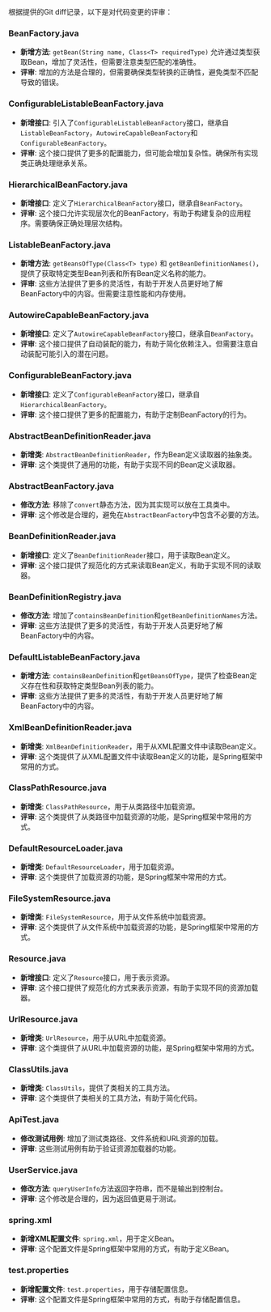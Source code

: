 根据提供的Git diff记录，以下是对代码变更的评审：

### BeanFactory.java
- **新增方法**: `getBean(String name, Class<T> requiredType)` 允许通过类型获取Bean，增加了灵活性，但需要注意类型匹配的准确性。
- **评审**: 增加的方法是合理的，但需要确保类型转换的正确性，避免类型不匹配导致的错误。

### ConfigurableListableBeanFactory.java
- **新增接口**: 引入了`ConfigurableListableBeanFactory`接口，继承自`ListableBeanFactory`，`AutowireCapableBeanFactory`和`ConfigurableBeanFactory`。
- **评审**: 这个接口提供了更多的配置能力，但可能会增加复杂性。确保所有实现类正确处理继承关系。

### HierarchicalBeanFactory.java
- **新增接口**: 定义了`HierarchicalBeanFactory`接口，继承自`BeanFactory`。
- **评审**: 这个接口允许实现层次化的BeanFactory，有助于构建复杂的应用程序。需要确保正确处理层次结构。

### ListableBeanFactory.java
- **新增方法**: `getBeansOfType(Class<T> type)` 和 `getBeanDefinitionNames()`，提供了获取特定类型Bean列表和所有Bean定义名称的能力。
- **评审**: 这些方法提供了更多的灵活性，有助于开发人员更好地了解BeanFactory中的内容。但需要注意性能和内存使用。

### AutowireCapableBeanFactory.java
- **新增接口**: 定义了`AutowireCapableBeanFactory`接口，继承自`BeanFactory`。
- **评审**: 这个接口提供了自动装配的能力，有助于简化依赖注入。但需要注意自动装配可能引入的潜在问题。

### ConfigurableBeanFactory.java
- **新增接口**: 定义了`ConfigurableBeanFactory`接口，继承自`HierarchicalBeanFactory`。
- **评审**: 这个接口提供了更多的配置能力，有助于定制BeanFactory的行为。

### AbstractBeanDefinitionReader.java
- **新增类**: `AbstractBeanDefinitionReader`，作为Bean定义读取器的抽象类。
- **评审**: 这个类提供了通用的功能，有助于实现不同的Bean定义读取器。

### AbstractBeanFactory.java
- **修改方法**: 移除了`convert`静态方法，因为其实现可以放在工具类中。
- **评审**: 这个修改是合理的，避免在`AbstractBeanFactory`中包含不必要的方法。

### BeanDefinitionReader.java
- **新增接口**: 定义了`BeanDefinitionReader`接口，用于读取Bean定义。
- **评审**: 这个接口提供了规范化的方式来读取Bean定义，有助于实现不同的读取器。

### BeanDefinitionRegistry.java
- **修改方法**: 增加了`containsBeanDefinition`和`getBeanDefinitionNames`方法。
- **评审**: 这些方法提供了更多的灵活性，有助于开发人员更好地了解BeanFactory中的内容。

### DefaultListableBeanFactory.java
- **新增方法**: `containsBeanDefinition`和`getBeansOfType`，提供了检查Bean定义存在性和获取特定类型Bean列表的能力。
- **评审**: 这些方法提供了更多的灵活性，有助于开发人员更好地了解BeanFactory中的内容。

### XmlBeanDefinitionReader.java
- **新增类**: `XmlBeanDefinitionReader`，用于从XML配置文件中读取Bean定义。
- **评审**: 这个类提供了从XML配置文件中读取Bean定义的功能，是Spring框架中常用的方式。

### ClassPathResource.java
- **新增类**: `ClassPathResource`，用于从类路径中加载资源。
- **评审**: 这个类提供了从类路径中加载资源的功能，是Spring框架中常用的方式。

### DefaultResourceLoader.java
- **新增类**: `DefaultResourceLoader`，用于加载资源。
- **评审**: 这个类提供了加载资源的功能，是Spring框架中常用的方式。

### FileSystemResource.java
- **新增类**: `FileSystemResource`，用于从文件系统中加载资源。
- **评审**: 这个类提供了从文件系统中加载资源的功能，是Spring框架中常用的方式。

### Resource.java
- **新增接口**: 定义了`Resource`接口，用于表示资源。
- **评审**: 这个接口提供了规范化的方式来表示资源，有助于实现不同的资源加载器。

### UrlResource.java
- **新增类**: `UrlResource`，用于从URL中加载资源。
- **评审**: 这个类提供了从URL中加载资源的功能，是Spring框架中常用的方式。

### ClassUtils.java
- **新增类**: `ClassUtils`，提供了类相关的工具方法。
- **评审**: 这个类提供了类相关的工具方法，有助于简化代码。

### ApiTest.java
- **修改测试用例**: 增加了测试类路径、文件系统和URL资源的加载。
- **评审**: 这些测试用例有助于验证资源加载器的功能。

### UserService.java
- **修改方法**: `queryUserInfo`方法返回字符串，而不是输出到控制台。
- **评审**: 这个修改是合理的，因为返回值更易于测试。

### spring.xml
- **新增XML配置文件**: `spring.xml`，用于定义Bean。
- **评审**: 这个配置文件是Spring框架中常用的方式，有助于定义Bean。

### test.properties
- **新增配置文件**: `test.properties`，用于存储配置信息。
- **评审**: 这个配置文件是Spring框架中常用的方式，有助于存储配置信息。